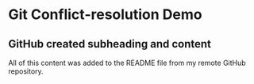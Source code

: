 # Git Conflict-resolution Demo

## GitHub created subheading and content

All of this content was added to the README file from my remote GitHub repository.
